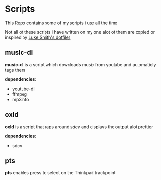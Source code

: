 # Scripts
This Repo contains some of my scripts i use all the time

Not all of these scripts i have written on my one alot of them are copied
or inspired by [Luke Smith's dotfiles](https://github.com/LukeSmithxyz/voidrice)

## music-dl

**music-dl** is a script which downloads music from youtube and automaticly tags them

**dependencies**:
- youtube-dl
- ffmpeg
- mp3info

## oxld

**oxld** is a script that raps around *sdcv* and displays the output alot prettier

**dependencies**:
- sdcv

## pts

**pts** enables press to select on the Thinkpad trackpoint
